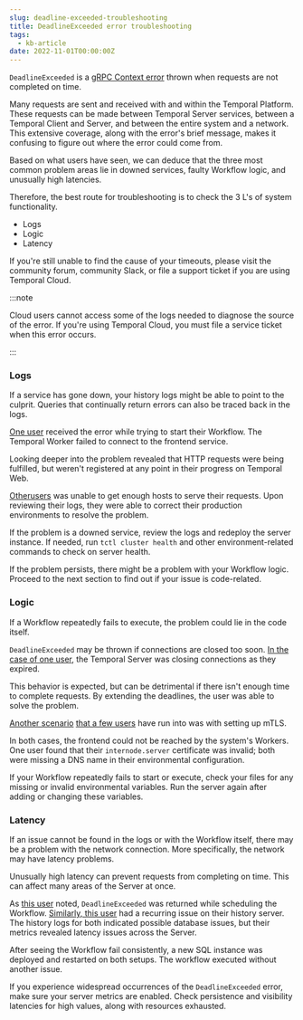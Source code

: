 ```yaml
---
slug: deadline-exceeded-troubleshooting
title: DeadlineExceeded error troubleshooting
tags:
  - kb-article
date: 2022-11-01T00:00:00Z
---
```


`DeadlineExceeded` is a [gRPC Context error](https://grpc.io/docs/what-is-grpc/core-concepts/#deadlines) thrown when requests are not completed on time.

Many requests are sent and received with and within the Temporal Platform.
These requests can be made between Temporal Server services, between a Temporal Client and Server, and between the entire system and a network.
This extensive coverage, along with the error's brief message, makes it confusing to figure out where the error could come from.

Based on what users have seen, we can deduce that the three most common problem areas lie in downed services, faulty Workflow logic, and unusually high latencies.

Therefore, the best route for troubleshooting is to check the 3 L's of system functionality.

- Logs
- Logic
- Latency

If you're still unable to find the cause of your timeouts, please visit the community forum, community Slack, or file a support ticket if you are using Temporal Cloud.

:::note

Cloud users cannot access some of the logs needed to diagnose the source of the error.
If you're using Temporal Cloud, you must file a service ticket when this error occurs.

:::

<!-- TODO: move the note above or delete if not needed -->

### Logs

If a service has gone down, your history logs might be able to point to the culprit.
Queries that continually return errors can also be traced back in the logs.

[One user](https://community.temporal.io/t/context-deadline-exceeded-when-trying-to-start-workflow-v1-7-1/4249) received the error while trying to start their Workflow.
The Temporal Worker failed to connect to the frontend service.

Looking deeper into the problem revealed that HTTP requests were being fulfilled, but weren't registered at any point in their progress on Temporal Web.

[Other](https://community.temporal.io/t/temporal-cluster-always-seems-to-be-out-of-resources-but-always-seems-healthy/4938)[users](https://community.temporal.io/t/solved-context-deadline-exceeded-not-enough-hosts-to-serve-requests-errors/4328) was unable to get enough hosts to serve their requests.
Upon reviewing their logs, they were able to correct their production environments to resolve the problem.

If the problem is a downed service, review the logs and redeploy the server instance.
If needed, run `tctl cluster health` and other environment-related commands to check on server health.

If the problem persists, there might be a problem with your Workflow logic.
Proceed to the next section to find out if your issue is code-related.

### Logic

If a Workflow repeatedly fails to execute, the problem could lie in the code itself.

`DeadlineExceeded` may be thrown if connections are closed too soon.
[In the case of one user](https://community.temporal.io/t/how-to-best-handle-mysterious-context-deadline-exceeded-502-errors/2689/3), the Temporal Server was closing connections as they expired.

This behavior is expected, but can be detrimental if there isn't enough time to complete requests.
By extending the deadlines, the user was able to solve the problem.

[Another scenario](https://community.temporal.io/t/unable-to-execute-workflow-context-deadline-exceeded-after-setting-up-mtls/3124) [that a few users](https://community.temporal.io/t/unable-to-get-temporal-sys-add-search-attributes-workflow-workflow-state-context-deadline-exceeded/4229) have run into was with setting up mTLS.

In both cases, the frontend could not be reached by the system's Workers.
One user found that their `internode.server` certificate was invalid; both were missing a DNS name in their environmental configuration.

If your Workflow repeatedly fails to start or execute, check your files for any missing or invalid environmental variables.
Run the server again after adding or changing these variables.

### Latency

If an issue cannot be found in the logs or with the Workflow itself, there may be a problem with the network connection.
More specifically, the network may have latency problems.

Unusually high latency can prevent requests from completing on time.
This can affect many areas of the Server at once.

As [this user](https://community.temporal.io/t/context-deadline-exceeded-issue/5310) noted, `DeadlineExceeded` was returned while scheduling the Workflow.
[Similarly, this user](https://community.temporal.io/t/history-server-context-deadline-exceed-errors-every-hour/6090/3) had a recurring issue on their history server.
The history logs for both indicated possible database issues, but their metrics revealed latency issues across the Server.

After seeing the Workflow fail consistently, a new SQL instance was deployed and restarted on both setups.
The workflow executed without another issue.

If you experience widespread occurrences of the `DeadlineExceeded` error, make sure your server metrics are enabled.
Check persistence and visibility latencies for high values, along with resources exhausted.

<!--- - Check your configuration files for missing environmental variables.
- Make sure that the frontend and internode certificates are clearly defined.
- Add any missing values before deploying the server again.-->
